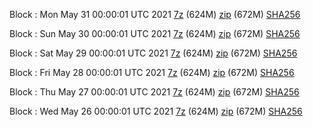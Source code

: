 Block : Mon May 31 00:00:01 UTC 2021 [7z](https://transfer.sh/1D1riRM/bootstrap.dat.20210531.7z) (624M) [zip](https://transfer.sh/1g7DWeC/bootstrap.dat.20210531.zip) (672M) [SHA256](https://transfer.sh/bp/sha256.txt)

Block : Sun May 30 00:00:01 UTC 2021 [7z](https://transfer.sh/1ABgOPj/bootstrap.dat.20210530.7z) (624M) [zip](https://transfer.sh/1Gc9RJD/bootstrap.dat.20210530.zip) (672M) [SHA256](https://transfer.sh/1AsS8ux/sha256.txt)

Block : Sat May 29 00:00:01 UTC 2021 [7z](https://transfer.sh/17Q3S6g/bootstrap.dat.20210529.7z) (624M) [zip](https://transfer.sh/1zWYx27/bootstrap.dat.20210529.zip) (672M) [SHA256](https://transfer.sh/1nCgOE5/sha256.txt)

Block : Fri May 28 00:00:01 UTC 2021 [7z](https://transfer.sh/1tEnhZy/bootstrap.dat.20210528.7z) (624M) [zip](https://transfer.sh/1Hm9qK1/bootstrap.dat.20210528.zip) (672M) [SHA256](https://transfer.sh/1Wxw3ib/sha256.txt)

Block : Thu May 27 00:00:01 UTC 2021 [7z](https://transfer.sh/14LaRmA/bootstrap.dat.20210527.7z) (624M) [zip](https://transfer.sh/1ylbCxI/bootstrap.dat.20210527.zip) (672M) [SHA256](https://transfer.sh/1Rj6Bdm/sha256.txt)

Block : Wed May 26 00:00:01 UTC 2021 [7z](https://transfer.sh/1ryRJwV/bootstrap.dat.20210526.7z) (624M) [zip](https://transfer.sh/1GKxc5w/bootstrap.dat.20210526.zip) (672M) [SHA256](https://transfer.sh/ezTLT/sha256.txt)
